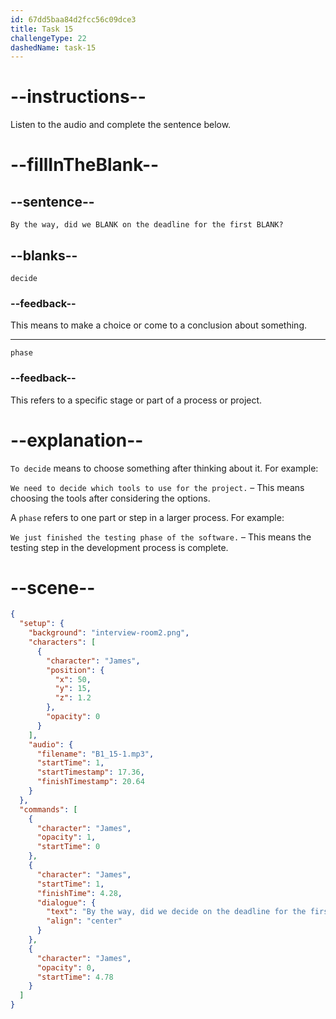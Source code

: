 ```yaml
---
id: 67dd5baa84d2fcc56c09dce3
title: Task 15
challengeType: 22
dashedName: task-15
---
```


<!-- (Audio) James: By the way, did we decide on the deadline for the first phase? -->

# --instructions--

Listen to the audio and complete the sentence below.

# --fillInTheBlank--

## --sentence--

`By the way, did we BLANK on the deadline for the first BLANK?`

## --blanks--

`decide`

### --feedback--

This means to make a choice or come to a conclusion about something.

---

`phase`

### --feedback--

This refers to a specific stage or part of a process or project.

# --explanation--

`To decide` means to choose something after thinking about it. For example:

`We need to decide which tools to use for the project.` – This means choosing the tools after considering the options.

A `phase` refers to one part or step in a larger process. For example:

`We just finished the testing phase of the software.` – This means the testing step in the development process is complete.

# --scene--

```json
{
  "setup": {
    "background": "interview-room2.png",
    "characters": [
      {
        "character": "James",
        "position": {
          "x": 50,
          "y": 15,
          "z": 1.2
        },
        "opacity": 0
      }
    ],
    "audio": {
      "filename": "B1_15-1.mp3",
      "startTime": 1,
      "startTimestamp": 17.36,
      "finishTimestamp": 20.64
    }
  },
  "commands": [
    {
      "character": "James",
      "opacity": 1,
      "startTime": 0
    },
    {
      "character": "James",
      "startTime": 1,
      "finishTime": 4.28,
      "dialogue": {
        "text": "By the way, did we decide on the deadline for the first phase?",
        "align": "center"
      }
    },
    {
      "character": "James",
      "opacity": 0,
      "startTime": 4.78
    }
  ]
}
```
